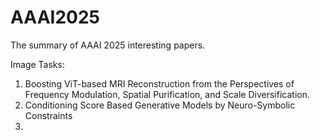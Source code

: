 # AAAI2025
The summary of AAAI 2025 interesting papers.

Image Tasks:
1. Boosting ViT-based MRI Reconstruction from the Perspectives of Frequency Modulation, Spatial Purification, and Scale Diversification.
2. Conditioning Score Based Generative Models by Neuro-Symbolic Constraints
3. 
